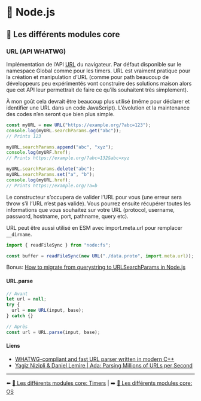 # 🐢 Node.js

## 🌟 Les différents modules core

### URL (API WHATWG)

Implémentation de l’API [URL](https://nodejs.org/api/url.html) du navigateur. Par défaut disponible sur le namespace Global comme pour les timers. URL est vraiment pratique pour la création et manipulation d’URL (comme pour path beaucoup de développeurs peu expérimentés vont construire des solutions maison alors que cet API leur permettrait de faire ce qu’ils souhaitent très simplement).

À mon goût cela devrait être beaucoup plus utilisé (même pour déclarer et identifier une URL dans un code JavaScript). L’évolution et la maintenance des codes n’en seront que bien plus simple.

```js
const myURL = new URL("https://example.org/?abc=123");
console.log(myURL.searchParams.get("abc"));
// Prints 123

myURL.searchParams.append("abc", "xyz");
console.log(myURF.href);
// Prints https://example.org/?abc=132&abc=xyz

myURL.searchParams.delete("abc");
myURL.searchParams.set("a", "b");
console.log(myURL.href);
// Prints https://example.org/?a=b
```

Le constructeur s’occupera de valider l’URL pour vous (une erreur sera throw s’il l’URL n’est pas valide). Vous pourrez ensuite récupérer toutes les informations que vous souhaitez sur votre URL (protocol, username, password, hostname, port, pathname, query etc).

URL peut être aussi utilisé en ESM avec import.meta.url pour remplacer `__dirname`.

```js
import { readFileSync } from "node:fs";

const buffer = readFileSync(new URL("./data.proto", import.meta.url));
```

Bonus: [How to migrate from querystring to URLSearchParams in Node.js](https://www.linkedin.com/pulse/how-migrate-from-querystring-urlsearchparams-nodejs-vladim%25C3%25ADr-gorej/?trackingId=OEdtd%2BKZRxWNkgptsoWKlA%3D%3D)


#### URL.parse

```js
// Avant
let url = null;
try {
  url = new URL(input, base);
} catch {}

// Après
const url = URL.parse(input, base);
```

#### Liens

- [WHATWG-compliant and fast URL parser written in modern C++](https://github.com/ada-url/ada)
- [Yagiz Nizipli & Daniel Lemire | Ada: Parsing Millions of URLs per Second](https://www.youtube.com/watch?v=tQ-6OWRDsZg)

---

⬅️ [🌟 Les différents modules core: Timers](./5-timers.md) |
➡️ [🌟 Les différents modules core: OS](./7-os.md)
